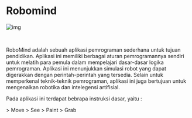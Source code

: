 # Robomind
![img](https://github.com/Swordigo15/PraktikumKP2023/blob/main/Material/Screenshot%20(193).png)

<br>

<p>RoboMind adalah sebuah aplikasi pemrograman sederhana untuk tujuan pendidikan. Aplikasi ini memiliki berbagai aturan pemrogramannya sendiri untuk melatih para pemula dalam mempelajari dasar-dasar logika pemrograman. Aplikasi ini menunjukkan simulasi robot yang dapat digerakkan dengan perintah-perintah yang tersedia. Selain untuk memperkenal teknik-teknik pemrograman, aplikasi ini juga bertujuan untuk mengenalkan robotika dan intelegensi artifisial. </p>

<p>Pada aplikasi ini terdapat bebrapa instruksi dasar, yaitu : </p>
> Move
> See
> Paint
> Grab
